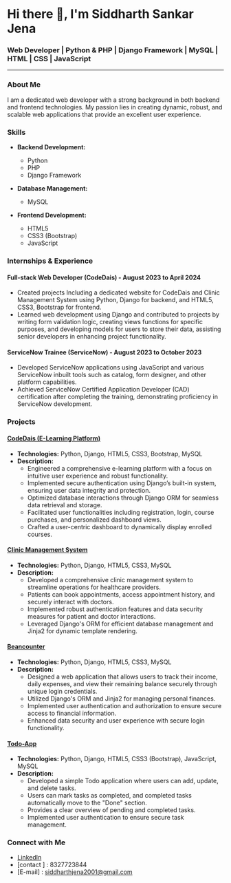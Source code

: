 # Hi there 👋, I'm Siddharth Sankar Jena

### Web Developer | Python & PHP | Django Framework | MySQL | HTML | CSS | JavaScript

---

### About Me

I am a dedicated web developer with a strong background in both backend and frontend technologies. My passion lies in creating dynamic, robust, and scalable web applications that provide an excellent user experience. 

### Skills

- **Backend Development:**
  - Python
  - PHP
  - Django Framework

- **Database Management:**
  - MySQL

- **Frontend Development:**
  - HTML5
  - CSS3 (Bootstrap)
  - JavaScript

### Internships & Experience

#### Full-stack Web Developer (CodeDais) - August 2023 to April 2024
- Created projects Including a dedicated website for CodeDais and Clinic Management System using Python, Django for backend, and HTML5, CSS3, Bootstrap for frontend.
- Learned web development using Django and contributed to projects by writing form validation logic, creating views functions for specific purposes, and developing models for users to store their data, assisting senior developers in enhancing project functionality.

#### ServiceNow Trainee (ServiceNow) - August 2023 to October 2023
- Developed ServiceNow applications using JavaScript and various ServiceNow inbuilt tools such as catalog, form designer, and other platform capabilities.
- Achieved ServiceNow Certified Application Developer (CAD) certification after completing the training, demonstrating proficiency in ServiceNow development.

### Projects

#### [CodeDais (E-Learning Platform)](https://github.com/siddharthjena/CodeDais)
- **Technologies:** Python, Django, HTML5, CSS3, Bootstrap, MySQL
- **Description:** 
  - Engineered a comprehensive e-learning platform with a focus on intuitive user experience and robust functionality.
  - Implemented secure authentication using Django’s built-in system, ensuring user data integrity and protection.
  - Optimized database interactions through Django ORM for seamless data retrieval and storage.
  - Facilitated user functionalities including registration, login, course purchases, and personalized dashboard views.
  - Crafted a user-centric dashboard to dynamically display enrolled courses.

#### [Clinic Management System](https://github.com/siddharthjena/Clinic_WebApplication)
- **Technologies:** Python, Django, HTML5, CSS3, MySQL
- **Description:** 
  - Developed a comprehensive clinic management system to streamline operations for healthcare providers.
  - Patients can book appointments, access appointment history, and securely interact with doctors.
  - Implemented robust authentication features and data security measures for patient and doctor interactions.
  - Leveraged Django's ORM for efficient database management and Jinja2 for dynamic template rendering.

#### [Beancounter](https://github.com/siddharthjena/Finance-Manager-Webapp)
- **Technologies:** Python, Django, HTML5, CSS3, MySQL
- **Description:** 
  - Designed a web application that allows users to track their income, daily expenses, and view their remaining balance securely through unique login credentials.
  - Utilized Django's ORM and Jinja2 for managing personal finances.
  - Implemented user authentication and authorization to ensure secure access to financial information.
  - Enhanced data security and user experience with secure login functionality.

#### [Todo-App](https://github.com/siddharthjena/Todo-App)
- **Technologies:** Python, Django, HTML5, CSS3 (Bootstrap), JavaScript, MySQL
- **Description:**
  - Developed a simple Todo application where users can add, update, and delete tasks.
  - Users can mark tasks as completed, and completed tasks automatically move to the "Done" section.
  - Provides a clear overview of pending and completed tasks.
  - Implemented user authentication to ensure secure task management.
 
### Connect with Me

- [LinkedIn](https://www.linkedin.com/in/siddharth-jena-28a64424a)
- [contact ] : 8327723844
- [E-mail] : siddharthjena2001@gmail.com

